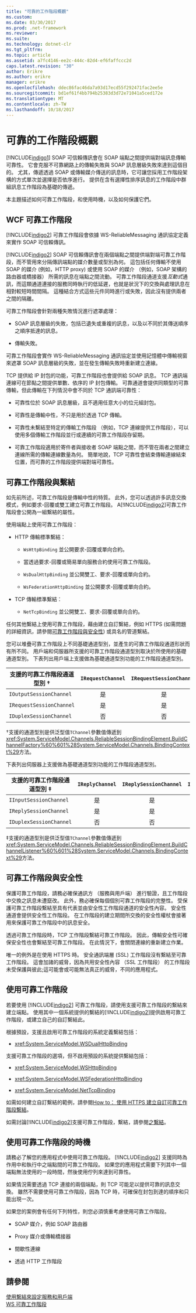 ```yaml
---
title: "可靠的工作階段概觀"
ms.custom: 
ms.date: 03/30/2017
ms.prod: .net-framework
ms.reviewer: 
ms.suite: 
ms.technology: dotnet-clr
ms.tgt_pltfrm: 
ms.topic: article
ms.assetid: a7fc4146-ee2c-444c-82d4-ef6faffccc2d
caps.latest.revision: "30"
author: Erikre
ms.author: erikre
manager: erikre
ms.openlocfilehash: ddec86fac46da7a93d17ecd55f292471fac2ee5e
ms.sourcegitcommit: bd1ef61f4bb794b25383d3d72e71041a5ced172e
ms.translationtype: MT
ms.contentlocale: zh-TW
ms.lasthandoff: 10/18/2017
---
```

# <a name="reliable-sessions-overview"></a>可靠的工作階段概觀

[!INCLUDE[indigo1](../../../../includes/indigo1-md.md)] SOAP 可信賴傳訊會在 SOAP 端點之間提供端對端訊息傳輸可靠性。 它會克服不可靠網路上的傳輸失敗與 SOAP 訊息層級失敗來達到這個目的。 尤其，傳遞透過 SOAP 或傳輸媒介傳送的訊息時，它可讓您採用工作階段架構的方式單次並選擇是否依序進行。 提供在含有選擇性排序訊息的工作階段中群組訊息工作階段為基礎的傳遞。

本主題描述如何可靠工作階段，和使用時機，以及如何保護它們。

## <a name="wcf-reliable-sessions"></a>WCF 可靠工作階段

[!INCLUDE[indigo2](../../../../includes/indigo2-md.md)] 可靠工作階段會依據 WS-ReliableMessaging 通訊協定定義來實作 SOAP 可信賴傳訊。

[!INCLUDE[indigo2](../../../../includes/indigo2-md.md)] SOAP 可信賴傳訊會在兩個端點之間提供端對端可靠工作階段，而不管用來分隔傳訊端點的媒介數量或型別為何。 這包括任何傳輸不使用 SOAP 的媒介 (例如，HTTP proxy) 或使用 SOAP 的媒介 （例如，SOAP 架構的路由器或橋接器） 所需的訊息在端點之間流動。 可靠工作階段通道支援*互動式*通訊，而這類通道連接的服務同時執行的低延遲，也就是狀況下的交換與處理訊息在相對較短時間間隔。 這種結合方式這些元件同時進行或失敗，因此沒有提供兩者之間的隔離。

可靠工作階段會針對兩種失敗情況進行遮罩處理：

- SOAP 訊息層級的失敗，包括已遺失或重複的訊息，以及以不同於其傳送順序之順序抵達的訊息。

- 傳輸失敗。

可靠工作階段會實作 WS-ReliableMessaging 通訊協定並使用記憶體中傳輸視窗來遮罩 SOAP 訊息層級的失敗，並在發生傳輸失敗時重新建立連線。

TCP 提供給 IP 封包的功能，可靠工作階段也會提供給 SOAP 訊息。 TCP 通訊端連線可在節點之間提供單數、依序的 IP 封包傳輸。 可靠通道會提供同類型的可靠傳輸，但此傳輸在下列情況中會不同於 TCP 通訊端可靠性：

- 可靠性位於 SOAP 訊息層級，且不適用任意大小的位元組封包。

- 可靠性是傳輸中性，不只是用於透過 TCP 傳輸。

- 可靠性未繫結至特定的傳輸工作階段 （例如，TCP 連線提供工作階段），可以使用多個傳輸工作階段並行或連續的可靠工作階段存留期。

- 可靠工作階段適用於寄件者與接收者 SOAP 端點之間，而不管在兩者之間建立連線所需的傳輸連線數量為何。 簡單地說，TCP 可靠性會結束傳輸連線結束位置，而可靠的工作階段提供端對端可靠性。

## <a name="reliable-sessions-and-bindings"></a>可靠工作階段與繫結

如先前所述，可靠工作階段是傳輸中性的特質。 此外，您可以透過許多訊息交換模式，例如要求-回覆或雙工建立可靠工作階段。 A[!INCLUDE[indigo2](../../../../includes/indigo2-md.md)]可靠工作階段會公開為一組繫結的屬性。

使用端點上使用可靠工作階段：

- HTTP 傳輸標準繫結：

  - `WsHttpBinding` 並公開要求-回覆或單向合約。

  - 當透過要求-回覆或簡易單向服務合約使用可靠工作階段。

  - `WsDualHttpBinding` 並公開雙工、要求-回覆或單向合約。

  - `WsFederationHttpBinding` 並公開要求-回覆或單向合約。

- TCP 傳輸標準繫結：

  - `NetTcpBinding` 並公開雙工、要求-回覆或單向合約。

任何其他繫結上使用可靠工作階段，藉由建立自訂繫結，例如 HTTPS (如需問題的詳細資訊，請參閱<a href="#reliable-sessions-and-security">可靠工作階段與安全性</a>) 或具名的管道繫結。

您可以堆疊可靠工作階段上不同基礎通道型別，並產生的可靠工作階段通道形狀而有所不同。 用戶端和伺服器所支援的可靠工作階段通道型別取決於所使用的基礎通道型別。 下表列出用戶端上支援做為基礎通道型別功能的工作階段通道型別。

| 支援的可靠工作階段通道型別 &#8224; | `IRequestChannel` | `IRequestSessionChannel` | `IDuplexChannel` | `IDuplexSessionChannel` |
| ----------------------------------------------- | :---------------: | :----------------------: | :--------------: | :---------------------: |
| `IOutputSessionChannel`                         | 是               | 是                      | 是              | 是                     |
| `IRequestSessionChannel`                        | 是               | 是                      | 否               | 否                      |
| `IDuplexSessionChannel`                         | 否                | 否                       | 是              | 是                     |

&#8224;支援的通道型別是供泛型值`TChannel`參數值傳遞到<xref:System.ServiceModel.Channels.ReliableSessionBindingElement.BuildChannelFactory%60%601%28System.ServiceModel.Channels.BindingContext%29>方法。

下表列出伺服器上支援做為基礎通道型別功能的工作階段通道型別。

| 支援的可靠工作階段通道型別 &#8225; | `IReplyChannel` | `IReplySessionChannel` | `IDuplexChannel` | `IDuplexSessionChannel` |
| ----------------------------------------------- | :-------------: | :--------------------: | :--------------: | :---------------------: |
| `IInputSessionChannel`                          | 是             | 是                    | 是              | 是                     |
| `IReplySessionChannel`                          | 是             | 是                    | 否               | 否                      |
| `IDuplexSessionChannel`                         | 否              | 否                     | 是              | 是                     |

&#8225;支援的通道型別是供泛型值`TChannel`參數值傳遞到<xref:System.ServiceModel.Channels.ReliableSessionBindingElement.BuildChannelListener%60%601%28System.ServiceModel.Channels.BindingContext%29>方法。

## <a name="reliable-sessions-and-security"></a>可靠工作階段與安全性

保護可靠工作階段，請務必確保通訊方 （服務與用戶端） 進行驗證，且工作階段中交換之訊息未遭竄改。 此外，務必確保每個個別可靠工作階段的完整性。 受保護可靠工作階段繫結至具有代表並由安全性工作階段通道的安全性內容。 安全性通道會提供安全性工作階段。 在工作階段的建立期間所交換的安全性權杖會接著用來保護可靠工作階段中的訊息安全。

透過可靠工作階段時，TCP 工作階段繫結可靠工作階段。 因此，傳輸安全性可確保安全性也會繫結至可靠工作階段。 在此情況下，會關閉連線的重新建立作業。

唯一的例外是在使用 HTTPS 時。 安全通訊端層 (SSL) 工作階段沒有繫結至可靠工作階段。 這會加諸的威脅，因為共用安全性內容 （SSL 工作階段） 的工作階段未受保護與彼此;這可能會或可能無法真正的威脅，不同的應用程式。

## <a name="using-reliable-sessions"></a>使用可靠工作階段

若要使用 [!INCLUDE[indigo2](../../../../includes/indigo2-md.md)] 可靠工作階段，請使用支援可靠工作階段的繫結來建立端點。 使用其中一個系統提供的繫結的[!INCLUDE[indigo2](../../../../includes/indigo2-md.md)]提供啟用可靠工作階段，或建立自己的自訂繫結此。

根據預設，支援且啟用可靠工作階段的系統定義繫結包括：

- <xref:System.ServiceModel.WSDualHttpBinding>

支援可靠工作階段的選項，但不啟用預設的系統提供繫結包括：

- <xref:System.ServiceModel.WSHttpBinding>

- <xref:System.ServiceModel.WSFederationHttpBinding>

- <xref:System.ServiceModel.NetTcpBinding>

如需如何建立自訂繫結的範例，請參閱[How to： 使用 HTTPS 建立自訂可靠工作階段繫結](../../../../docs/framework/wcf/feature-details/how-to-create-a-custom-reliable-session-binding-with-https.md)。

如需討論[!INCLUDE[indigo2](../../../../includes/indigo2-md.md)]支援可靠工作階段，繫結，請參閱[之繫結](../../../../docs/framework/wcf/system-provided-bindings.md)。

## <a name="when-to-use-reliable-sessions"></a>使用可靠工作階段的時機

請務必了解您的應用程式中使用可靠工作階段。 [!INCLUDE[indigo2](../../../../includes/indigo2-md.md)] 支援同時為作用中和執行中之端點間的可靠工作階段。 如果您的應用程式需要下列其中一個端點無法使用的一段時間，然後使用佇列來達到可靠性。

如果情況需要透過 TCP 連接的兩個端點，則 TCP 可能足以提供可靠的訊息交換。 雖然不需要使用可靠工作階段，因為 TCP 時，可確保在封包到達的順序和只能出現一次。

如果您的案例會有任何下列特性，則您必須慎重考慮使用可靠工作階段。

- SOAP 媒介，例如 SOAP 路由器

- Proxy 媒介或傳輸橋接器

- 間歇性連線

- 透過 HTTP 工作階段

## <a name="see-also"></a>請參閱

[使用繫結來設定服務和用戶端](../../../../docs/framework/wcf/using-bindings-to-configure-services-and-clients.md)   
[WS 可靠工作階段](../../../../docs/framework/wcf/samples/ws-reliable-session.md)

